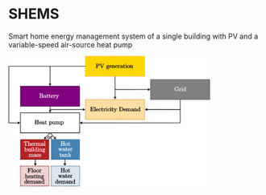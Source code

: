 # SHEMS
Smart home energy management system of a single building with PV and a variable-speed air-source heat pump

<img src="pics\SHEMS_graph.png" width="400">
